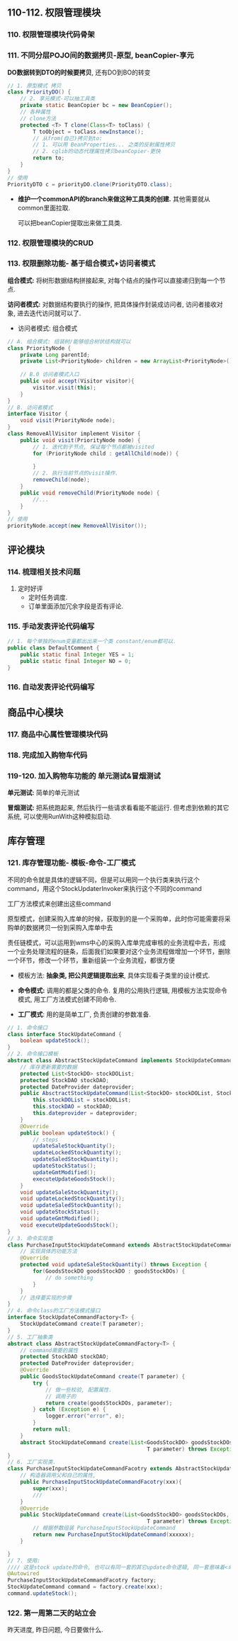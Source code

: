 ## 110-112. 权限管理模块



### 110. 权限管理模块代码骨架





### 111. 不同分层POJO间的数据拷贝-原型, beanCopier-享元

**DO数据转到DTO的时候要拷贝**, 还有DO到BO的转变

```java
// 1. 原型模式 拷贝
class PriorityDO() {
    // 2. 享元模式-可以抽工具类
    private static BeanCopier bc = new BeanCopier();
    // 各种属性
    // clone方法
    protected <T> T clone(Class<T> toClass) {
        T toObject = toClass.newInstance();
        // 从from(自己)拷贝到to: 
        // 1. 可以用 BeanProperties... 之类的反射属性拷贝
        // 2. cglib的动态代理属性拷贝beanCopier-更快
        return to;
    }
}
// 使用
PriorityDTO c = priorityDO.clone(PriorityDTO.class);
```

- **维护一个commonAPI的branch来做这种工具类的创建.** 其他需要就从common里面拉取. 

  可以把beanCopier提取出来做工具类.





### 112. 权限管理模块的CRUD



### 113. 权限删除功能- 基于组合模式+访问者模式

**组合模式:** 将树形数据结构拼接起来, 对每个结点的操作可以直接递归到每一个节点.

**访问者模式:** 对数据结构要执行的操作,  把具体操作封装成访问者, 访问者接收对象, 进去迭代访问就可以了. 

- 访问者模式: 组合模式

```java
// A. 组合模式: 组装树/能够组合树状结构就可以
class PriorityNode {
    private Long parentId;
    private List<PriorityNode> children = new ArrayList<PriorityNode>();
    
    // B.0 访问者模式入口
    public void accept(Visitor visitor){
        visitor.visit(this);
    }
}
// B. 访问者模式
interface Visitor {
    void visit(PriorityNode node);
}
class RemoveAllVisitor implement Visitor {
    public void visit(PriorityNode node) {
        // 1. 迭代到子节点, 保证每个节点都被visited
        for (PriorityNode child : getAllChild(node)) {
            
        }
        // 2. 执行当前节点的visit操作.
        removeChild(node);
    }
    public void removeChild(PriorityNode node) {
        //...
    }
}
// 使用
priorityNode.accept(new RemoveAllVisitor());
```





## 评论模块

### 114. 梳理相关技术问题

1. 定时好评
   - 定时任务调度. 
   - 订单里面添加冗余字段是否有评论. 





### 115. 手动发表评论代码编写

```java
// 1. 每个单独的enum变量都出出来一个类 constant/enum都可以.
public class DefaultComment {
	public static final Integer YES = 1;
	public static final Integer NO = 0;	
}

```





### 116. 自动发表评论代码编写





## 商品中心模块

### 117.  商品中心属性管理模块代码



### 118. 完成加入购物车代码



### 119-120. 加入购物车功能的 单元测试&冒烟测试

**单元测试:** 简单的单元测试

**冒烟测试:** 把系统跑起来, 然后执行一些请求看看能不能运行. 但考虑到依赖的其它系统, 可以使用RunWith这种模拟启动.





## 库存管理

### 121. 库存管理功能- 模板-命令-工厂模式



不同的命令就是具体的逻辑不同，但是可以用同一个执行类来执行这个command，用这个StockUpdaterInvoker来执行这个不同的command

工厂方法模式来创建出这些command

原型模式，创建采购入库单的时候，获取到的是一个采购单，此时你可能需要将采购单的数据拷贝一份到采购入库单中去

责任链模式，可以运用到wms中心的采购入库单完成审核的业务流程中去，形成一个业务处理流程的链条，后面我们如果要对这个业务流程做增加一个环节，删除一个环节，修改一个环节，重新组装一个业务流程，都很方便



- 模板方法: **抽象类, 把公共逻辑提取出来**, 具体实现看子类里的设计模式.

- **命令模式:** 调用的都是父类的命令. 复用的公用执行逻辑, 用模板方法实现命令模式, 用工厂方法模式创建不同命令.
- **工厂模式**: 用的是简单工厂, 负责创建的参数准备.



```java
// 1. 命令接口
class interface StockUpdateCommand {
    boolean updateStock();
}
// 2. 命令接口模板
abstract class AbstractStockUpdateCommand implements StockUpdateCommand {
    // 库存更新需要的数据
    protected List<StockDO> stockDOList;
    protected StockDAO stockDAO;
    protected DateProvider dateprovider;
    public AbsctractStockUpdateCommand(List<StockDO> stockDOList, StockDAO stockDAO, DateProvider dateprovider) {
        this.stockDOList = stockDOList;
        this.stockDAO = stockDAO;
        this.dateprovider = dateprovider;
    }
    @Override
    public boolean updateStock() {
        // steps
		updateSaleStockQuantity();
		updateLockedStockQuantity();
		updateSaledStockQuantity();
		updateStockStatus();
		updateGmtModified();
		executeUpdateGoodsStock();
    }
    void updateSaleStockQuantity();
    void updateLockedStockQuantity();
    void updateSaledStockQuantity();
    void updateStockStatus();
    void updateGmtModified();
    void executeUpdateGoodsStock();
}
// 3. 命令实现类
class PurchaseInputStockUpdateCommand extends AbstractStockUpdateCommand {
    // 实现具体的功能方法
    @Override
	protected void updateSaleStockQuantity() throws Exception {
		for(GoodsStockDO goodsStockDO : goodsStockDOs) {
            // do something
		}
	}
	// 选择要实现的步骤
}
// 4. 命令class的工厂方法模式接口
interface StockUpdateCommandFactory<T> {
    StockUpdateCommand create(T parameter);
}
// 5. 工厂抽象类
abstract class AbstractStockUpdateCommandFactory<T> {
    // command需要的属性
    protected StockDAO stockDAO;
    protected DateProvider dateprovider;
    @Override
    public GoodsStockUpdateCommand create(T parameter) {
		try {
			// 做一些校验, 配置属性.
            // 调用子的
            return create(goodsStockDOs, parameter); 
		} catch (Exception e) {
			logger.error("error", e); 
		}
		return null;
	}
	abstract StockUpdateCommand create(List<GoodsStockDO> goodsStockDOs, 
                                            T parameter) throws Exception;
}
// 6. 工厂实现类.
class PurchaseInputStockUpdateCommandFacotry extends AbstractStockUpdateCommandFactory {
    // 构造器调用父和自己的属性,
    public PurchaseInputStockUpdateCommandFacotry(xxx){
        super(xxx);
        ///
    }
    @Override
	public StockUpdateCommand create(List<GoodsStockDO> goodsStockDOs, 
                                            T parameter) throws Exception{
        // 根据参数组装 PurchaseInputStockUpdateCommand
        return new PurchaseInputStockUpdateCommand(xxxxxx);
    }

}
// 7. 使用:
//// 这是stock update的命令, 也可以有同一套的其它update命令逻辑, 同一套意味着<命令,简单工厂>的体系实现.
@Autowired
PurchaseInputStockUpdateCommandFacotry factory;
StockUpdateCommand command = factory.create(xxx);
command.updateStock();
```



### 122. 第一周第二天的站立会

昨天进度, 昨日问题, 今日要做什么.









